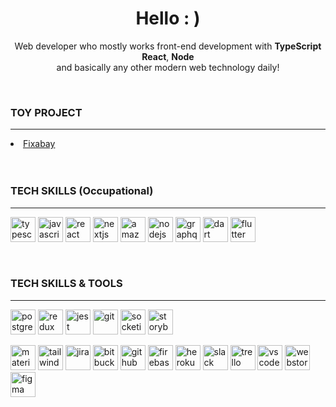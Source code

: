 <h1 align="center">Hello : )</h1>

<p align="center">
  Web developer who mostly works front-end development with <b>TypeScript</b> <b>React</b>, <b>Node</b>
  <br/>  and basically any other modern web technology daily!
</p>

<br />


 ### TOY PROJECT

---

<a href="https://danah-kim.github.io/fixabay">
  <li>Fixabay</li>
</a>

<br />
<br />


### TECH SKILLS (Occupational)

---

<p align="left">
  <img src="https://cdn.jsdelivr.net/gh/devicons/devicon/icons/typescript/typescript-original.svg" alt="typescript" width="40" height="40"/>
  <img src="https://cdn.jsdelivr.net/gh/devicons/devicon/icons/javascript/javascript-original.svg" alt="javascript" width="40" height="40">
  <img src="https://cdn.jsdelivr.net/gh/devicons/devicon/icons/react/react-original.svg" alt="react" width="40" height="40"/>
  <img src="https://cdn.jsdelivr.net/gh/devicons/devicon/icons/nextjs/nextjs-original.svg" alt="nextjs" width="40" height="40"/>
  <img src="https://cdn.jsdelivr.net/gh/devicons/devicon/icons/amazonwebservices/amazonwebservices-original-wordmark.svg" alt="amazonwebservices" width="40" height="40"/>
  <img src="https://cdn.jsdelivr.net/gh/devicons/devicon/icons/nodejs/nodejs-original.svg" alt="nodejs" width="40" height="40"/>
  <img src="https://cdn.jsdelivr.net/gh/devicons/devicon/icons/graphql/graphql-plain.svg" alt="graphql" width="40" height="40"/>
  <img src="https://cdn.jsdelivr.net/gh/devicons/devicon/icons/dart/dart-original.svg" alt="dart" width="40" height="40"/>
  <img src="https://cdn.jsdelivr.net/gh/devicons/devicon/icons/flutter/flutter-original.svg" alt="flutter" width="40" height="40"/>
</p>

<br />


### TECH SKILLS & TOOLS

---

<p align="left">
  <img src="https://cdn.jsdelivr.net/gh/devicons/devicon/icons/postgresql/postgresql-original.svg" alt="postgresql" width="40" height="40">
  <img src="https://cdn.jsdelivr.net/gh/devicons/devicon/icons/redux/redux-original.svg" alt="redux" width="40" height="40">
  <img src="https://cdn.jsdelivr.net/gh/devicons/devicon/icons/jest/jest-plain.svg" alt="jest" width="40" height="40">
  <img src="https://cdn.jsdelivr.net/gh/devicons/devicon/icons/git/git-original.svg" alt="git" width="40" height="40">
  <img src="https://cdn.jsdelivr.net/gh/devicons/devicon/icons/socketio/socketio-original.svg" alt="socketio" width="40" height="40">
  <img src="https://cdn.jsdelivr.net/gh/devicons/devicon/icons/storybook/storybook-original.svg" alt="storybook" width="40" height="40">
</p>
<p align="left">
  <img src="https://cdn.jsdelivr.net/gh/devicons/devicon/icons/materialui/materialui-original.svg" alt="materialui" width="40" height="40">
  <img src="https://cdn.jsdelivr.net/gh/devicons/devicon/icons/tailwindcss/tailwindcss-plain.svg" alt="tailwindcss" width="40" height="40">
  <img src="https://cdn.jsdelivr.net/gh/devicons/devicon/icons/jira/jira-original.svg" alt="jira" width="40" height="40">
  <img src="https://cdn.jsdelivr.net/gh/devicons/devicon/icons/bitbucket/bitbucket-original.svg" alt="bitbucket" width="40" height="40">
  <img src="https://cdn.jsdelivr.net/gh/devicons/devicon/icons/github/github-original.svg" alt="github" width="40" height="40">
  <img src="https://cdn.jsdelivr.net/gh/devicons/devicon/icons/firebase/firebase-plain.svg" alt="firebase" width="40" height="40">
  <img src="https://cdn.jsdelivr.net/gh/devicons/devicon/icons/heroku/heroku-original.svg" alt="heroku" width="40" height="40">
  <img src="https://cdn.jsdelivr.net/gh/devicons/devicon/icons/slack/slack-original.svg" alt="slack" width="40" height="40">
  <img src="https://cdn.jsdelivr.net/gh/devicons/devicon/icons/trello/trello-plain.svg" alt="trello" width="40" height="40">
  <img src="https://cdn.jsdelivr.net/gh/devicons/devicon/icons/vscode/vscode-original.svg" alt="vscode" width="40" height="40">
  <img src="https://cdn.jsdelivr.net/gh/devicons/devicon/icons/webstorm/webstorm-original.svg" alt="webstorm" width="40" height="40">
  <img src="https://cdn.jsdelivr.net/gh/devicons/devicon/icons/figma/figma-original.svg" alt="figma" width="40" height="40">
</p>
